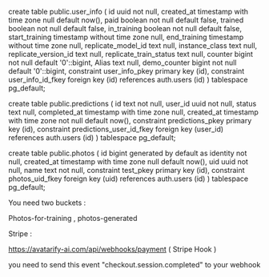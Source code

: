 create table
  public.user_info (
    id uuid not null,
    created_at timestamp with time zone null default now(),
    paid boolean not null default false,
    trained boolean not null default false,
    in_training boolean not null default false,
    start_training timestamp without time zone null,
    end_training timestamp without time zone null,
    replicate_model_id text null,
    instance_class text null,
    replicate_version_id text null,
    replicate_train_status text null,
    counter bigint not null default '0'::bigint,
    Alias text null,
    demo_counter bigint not null default '0'::bigint,
    constraint user_info_pkey primary key (id),
    constraint user_info_id_fkey foreign key (id) references auth.users (id)
  ) tablespace pg_default;


create table
  public.predictions (
    id text not null,
    user_id uuid not null,
    status text null,
    completed_at timestamp with time zone null,
    created_at timestamp with time zone not null default now(),
    constraint predictions_pkey primary key (id),
    constraint predictions_user_id_fkey foreign key (user_id) references auth.users (id)
  ) tablespace pg_default;


create table
  public.photos (
    id bigint generated by default as identity not null,
    created_at timestamp with time zone null default now(),
    uid uuid not null,
    name text not null,
    constraint test_pkey primary key (id),
    constraint photos_uid_fkey foreign key (uid) references auth.users (id)
  ) tablespace pg_default;



You need two buckets : 

Photos-for-training , photos-generated


Stripe :

https://avatarify-ai.com/api/webhooks/payment ( Stripe Hook )

you need to send this event "checkout.session.completed" to your webhook

